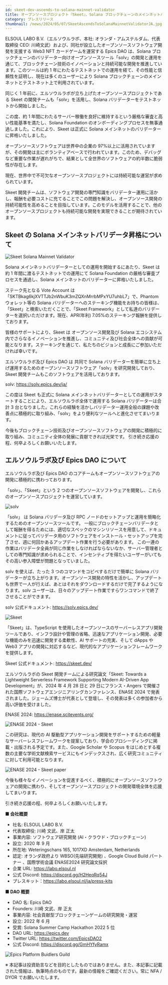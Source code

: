 ```yaml
---
id: skeet-dev-ascends-to-solana-mainnet-validator
title: オープンソースプロジェクト『Skeet』、Solana ブロックチェーンのメインネットバリデーターへ昇格
category: プレスリリース
thumbnail: /news/2024/05/07/SkeetAscendsToSolanaMainnetValidatorJA.jpg
---
```


ELSOUL LABO B.V.（エルソウルラボ、本社: オランダ・アムステルダム、代表取締役
CEO: 川崎文武）および、同社が設立したオープンソースソフトウェア開発を支援する
Web3 NFT カードゲームを運営する Epics DAO は、Solana
ブロックチェーンのバリデーター向けオープンソースツール「solv」の開発と運用を通じて、ブロックチェーン技術のイノベーションと持続可能な開発を推進しています。このツールは約
1
年にわたるテストネットでの運用を経て、その性能と信頼性を証明し、現在は多くのユーザーにより
Solana ブロックチェーンのメインネットとテストネット上で利用されています。

同じく 1 年前に、エルソウルラボが立ち上げたオープンソースプロジェクトである
Skeet の開発チームも「solv」を活用し、Solana
バリデーターをテストネットから開始しました。

この度、約 1
年間にわたるサーバー稼働を良好に維持するという厳格な審査と高い性能基準を満たし、Solana
Foundation のオンボーディングプロセスを無事通過しました。これにより、Skeet
は正式に Solana メインネットのバリデーターに昇格いたしました。

オープンソースソフトウェアは世界中の企業の
97%以上に活用されていますが、その開発は主にボランティアベースで行われています。このため、デバッグなど重要な作業が遅れがちで、結果として全世界のソフトウェアの約半数に脆弱性が存在します。

現在、世界中で不可欠なオープンソースプロジェクトには持続可能な運営が求められています。

Skeet
開発チームは、ソフトウェア開発の専門知識をバリデーター運用に活かし、報酬を必要コストに充てることでこの問題を解決し、オープンソース開発の持続可能性を高めることを目指しています。このモデルを活用することで、他のオープンソースプロジェクトも持続可能な開発を実現できることが期待されています。

## Skeet の Solana メインネットバリデータ昇格について

![Skeet Solana Mainnet Validator](/news/2024/05/07/SkeetSolanaMainnetValidator.jpg)

Solana メインネットバリデーターとしての運用を開始するにあたり、Skeet は 約 1
年間に渡るテストネットでの運用にて Solana Foundation
の厳格な審査プロセスを通過し、Solana
メインネットのバリデーターに昇格いたしました。

ステーク先となる Vote Account
は「SKTBkag6kjXVTTJb2nWbuK3mZQXnMrrbMPxYU7uhbL7」で、Phantom ウォレット等の
Solana
バリデーターへのステーキング機能をお持ちの皆様は、「Skeet」と検索いただくことで、「Skeet
Framework」として私達のバリデーターを選択いただけます。現在、APR(年利)
7.05%のステーキング報酬を提供しております。

皆様のサポートにより、Skeet は オープンソース開発及び Solana
エコシステム内でさらなるイノベーションを推進し、コミュニティ及び社会全体への貢献が可能となります。ステーキングを通じて、私たちのビジョンと成長にご参加いただければ幸いです。

エルソウルラボ及び Epics DAO は 共同で Solana
バリデーターを簡単に立ち上げ運用するためのオープンソースソフトウェア「solv」を研究開発しており、Skeet
開発チームもこのソフトウェアを活用しております。

solv: https://solv.epics.dev/ja/

この度は Skeet も正式に Solana
メインネットバリデーターとしての運用がスタートすることにより、エルソウルラボ全体で運用する
Solana バリデーターは合計 3
台となりました。これらの経験を活かしバリデーター運用全般の課題や改善点に積極的に取り組み、「solv」をより便利なツールへと進化させてまいります。

今後もブロックチェーン技術及びオープンソースソフトウェアの開発に積極的に取り組み、コミュニティ全体の発展に貢献できれば光栄です。
引き続き応援の程、何卒よろしくお願いいたします。

## エルソウルラボ及び Epics DAO について

エルソウルラボ及び Epics DAO
のコアチームもオープンソースソフトウェアの開発に積極的に携わっております。

「solv」、「Skeet」という 2
つのオープンソースソフトウェアを開発し、これらのオープンソースプロジェクトを運営しています。

![solv](/news/2024/03/12/solvJA.jpg)

「solv」 は Solana バリデータ及び RPC
ノードのセットアップと運用を簡略化するためのオープンソースツールです。
一般にブロックチェーンバリデータとして報酬を得るためには、適切なスペックのマシンリソースを用意して、ドキュメントに従ってバリデータ用のソフトウェアをインストール・セットアップを完了させ、週に何回かあるアップデート作業を行う必要があります。
この一連の作業はバリデータ全員が同じ作業をしなければならないなか、サーバー管理者としての専門知識が求められることで、インセンティブを得たいユーザーがいてもその高い参入障壁が問題となっていました。

solv を使えば、たった 3 つのコマンドをコピペするだけで簡単に Solana
バリデーターが立ち上がります。オープンソース開発の特性を活かし、アップデートも世界で一人が行えば、あとはそれをダウンロードするだけで完了するようになります。solv
ユーザーは、日々のアップデート作業ですらワンコマンドで終了させることができます。

solv 公式ドキュメント: https://solv.epics.dev/

![Skeet](/news/2024/03/12/SkeetV2JA.jpg)

「Skeet」は、TypeScript
を使用したオープンソースのサーバーレスアプリ開発ツールであり、インフラ設計や管理の省略、迅速なアプリケーション開発、必要な機能のみを迅速に開発する柔軟性、AI
サポートの充実、そして dApps や Web3
アプリの開発に対応するなど、現代的なアプリケーションフレームワークを提供します。

Skeet 公式ドキュメント: https://skeet.dev/

エルソウルラボの Skeet 開発チームによる研究論文「Skeet: Towards a Lightweight
Serverless Framework Supporting Modern AI-Driven App Development」が、2024 年 4
月 28 日と 29 日にフランス・Angers
で開催された国際ソフトウェアエンジニアリングカンファレンス、ENASE 2024
で発表されました。ジェームズ博士が代表として登壇し、その発表は多くの参加者から高い評価を受けました。

ENASE 2024: https://enase.scitevents.org/

![ENASE 2024 - Skeet](/news/2024/05/02/ELSOULLABOpresentedOnENASE2024.jpg)

この研究は、現代の AI
駆動型アプリケーション開発をサポートするための軽量なサーバーレスフレームワークを提案しており、学会のプロシーディングに掲載・出版される予定です。また、Google
Scholar や Scopus
をはじめとする複数の主要な学術文献検索サービスにもインデックスされ、広く研究コミュニティに対して利用可能となります。

![ENASE 2024 - Skeet paper](/news/2024/04/24/ENASE2024AfterTheConference.jpg)

今後も様々なイノベーションを促進するべく、積極的にオープンソースソフトウェアの開発に携わり、そしてオープンソースプロジェクトの開発環境全体を応援してまいります。

引き続き応援の程、何卒よろしくお願いいたします。

**■ 会社概要**

- 社名: ELSOUL LABO B.V.
- 代表取締役: 川崎 文武、岸 正太
- 事業内容: ソフトウェア研究開発 (AI・クラウド・ブロックチェーン)
- 設立: 2020 年 9 月
- 所在地: Weteringschans 165, 1017XD Amsterdam, Netherlands
- 認定: オランダ政府より WBSO(先端研究開発) 、Google Cloud Build パートナー
  、国際学術会議 ENASE2024 研究論文採択
- 企業 URL: https://labo.elsoul.nl
- 公式 Discord: https://discord.gg/H2HeqRq54J
- プレスキット：https://labo.elsoul.nl/ja/press-kits

**■ DAO 概要**

- DAO 名: Epics DAO
- Founders: 川崎 文武、岸 正太
- 事業内容: 社会貢献型ブロックチェーンゲームの研究開発・運営
- 設立: 2022 年 6 月
- 受賞: Solana Summer Camp Hackathon 2022 5 位
- DAO URL: https://epics.dev
- Twitter URL: https://twitter.com/EpicsDAO2
- 公式 Discord: https://discord.gg/GmHYfyRamx

![Epics Platform Buidlers Guild](/news/2024/04/19/AboutOpenSourceProblemJA.jpg)

※
本記事は投資助言などを目的としたものではありません。また、本記事に記載された情報は、執筆時点のものです。最新の情報をご確認ください。常に
NFA / DYOR でお願いいたします。

